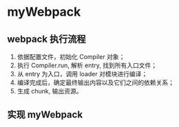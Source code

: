 # myWebpack

## webpack 执行流程

1. 依据配置文件，初始化 Compiler 对象；
2. 执行 Compiler.run, 解析 entry, 找到所有入口文件；
3. 从 entry 为入口，调用 loader 对模块进行编译；
4. 编译完成后，确定最终输出内容以及它们之间的依赖关系；
5. 生成 chunk, 输出资源。

## 实现 myWebpack

<!-- ! 路漫漫其修远兮 -->

